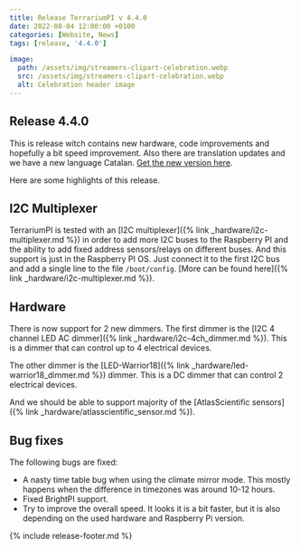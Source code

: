 ```yaml
---
title: Release TerrariumPI v 4.4.0
date: 2022-08-04 12:00:00 +0100
categories: [Website, News]
tags: [release, '4.4.0']

image:
  path: /assets/img/streamers-clipart-celebration.webp
  src: /assets/img/streamers-clipart-celebration.webp
  alt: Celebration header image
---
```


## Release 4.4.0

This is release witch contains new hardware, code improvements and hopefully a
bit speed improvement. Also there are translation updates and we have a new
language Catalan.
[Get the new version here](https://github.com/theyosh/TerrariumPI/releases/tag/4.4.0).

Here are some highlights of this release.

## I2C Multiplexer

TerrariumPI is tested with an [I2C
multiplexer]({% link _hardware/i2c-multiplexer.md %}) in order to add more I2C
buses to the Raspberry PI and the ability to add fixed address sensors/relays on
different buses. And this support is just in the Raspberry PI OS. Just connect
it to the first I2C bus and add a single line to the file `/boot/config`. [More
can be found here]({% link _hardware/i2c-multiplexer.md %}).

## Hardware

There is now support for 2 new dimmers. The first dimmer is the [I2C 4 channel
LED AC dimmer]({% link _hardware/i2c-4ch_dimmer.md %}). This is a dimmer that
can control up to 4 electrical devices.

The other dimmer is the
[LED-Warrior18]({% link _hardware/led-warrior18_dimmer.md %}) dimmer. This is a
DC dimmer that can control 2 electrical devices.

And we should be able to support majority of the [AtlasScientific
sensors]({% link _hardware/atlasscientific_sensor.md %}).

## Bug fixes

The following bugs are fixed:

- A nasty time table bug when using the climate mirror mode. This mostly happens
  when the difference in timezones was around 10-12 hours.
- Fixed BrightPI support.
- Try to improve the overall speed. It looks it is a bit faster, but it is also
  depending on the used hardware and Raspberry Pi version.

{% include release-footer.md %}
